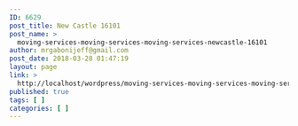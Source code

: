 ```yaml
---
ID: 6629
post_title: New Castle 16101
post_name: >
  moving-services-moving-services-moving-services-newcastle-16101
author: mrgabonijeff@gmail.com
post_date: 2018-03-28 01:47:19
layout: page
link: >
  http://localhost/wordpress/moving-services-moving-services-moving-services-newcastle-16101/
published: true
tags: [ ]
categories: [ ]
---
```

